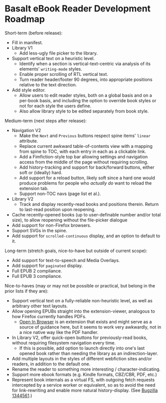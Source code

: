 # Basalt eBook Reader Development Roadmap

Short-term (before release):

- Fill in manifest.
- Library V1
    - Add less-ugly file picker to the library.
- Support vertical text on a heuristic level.
    - Identify when a section is vertical-text-centric via analysis of its elements' `writing-mode` styles.
    - Enable proper scrolling of RTL vertical text.
    - Turn reader header/footer 90 degrees, into appropriate positions relative to the text direction.
- Add style editor.
    - Allow users to edit reader styles, both on a global basis and on a per-book basis, and including the option to override book styles or not for each style the users define.
    - Also allow library style to be edited separately from book style.

Medium-term (next steps after release):

- Navigation V2
    - Make the `Next` and `Previous` buttons respect spine items' `linear` attribute.
    - Replace current awkward table-of-contents view with a mapping from spine to TOC, with each entry in each as a clickable link.
    - Add a Fimfiction-style top bar allowing settings and navigation access from the middle of the page without requiring scrolling.
    - Add history-tracking and support for back/forward buttons, either soft or (ideally) hard.
    - Add support for a reload button, likely soft since a hard one would produce problems for people who *actually do* want to reload the extension tab.
    - Support non-TOC navs (page list et al.).
- Library V2
    - Track and display recently-read books and positions therein. Return to last-read position upon reopening.
- Cache recently-opened books (up to user-definable number and/or total size), to allow reopening without the file-picker dialogue
- Add support for non-Firefox browsers.
- Support SVGs in the spine.
- Add support for `scrolled-continuous` display, and an option to default to it.

Long-term (stretch goals, nice-to-have but outside of current scope):

- Add support for text-to-speech and Media Overlays.
- Add support for `paginated` display.
- Full EPUB 2 compliance.
- Full EPUB 3 compliance.

Nice-to-haves (may or may not be possible or practical, but belong in the prior lists if they are):

- Support vertical text on a fully-reliable non-heuristic level, as well as arbitrary other text layouts.
- Allow opening EPUBs straight into the extension-viewer, analogous to how Firefox currently handles PDFs.
    - [Open In Browser](https://github.com/Rob--W/open-in-browser) is an extension that exists and might serve as a source of guidance here, but it seems to work very awkwardly, not in a nice native way like the PDF handler.
- In Library V2, offer quick-open buttons for previously-read books, without requiring filesystem navigation every time.
    - If this is possible, add option to launch directly into one's last opened book rather than needing the library as an indirection-layer.
- Add multiple layouts in the styles of different webfiction sites and/or readers, in addition to the default one.
- Rename the reader to something more interesting / character-indicating.
- Support more ebook formats (e.g. Kindle formats, CBZ/CBR, PDF, etc.)
- Represent book internals as a virtual FS, with outgoing fetch requests intercepted by a service worker or equivalent, so as to avoid the need for link-rewriting and enable more natural history-display. (See [Bugzilla 1344561](https://bugzilla.mozilla.org/show_bug.cgi?id=1344561).)
